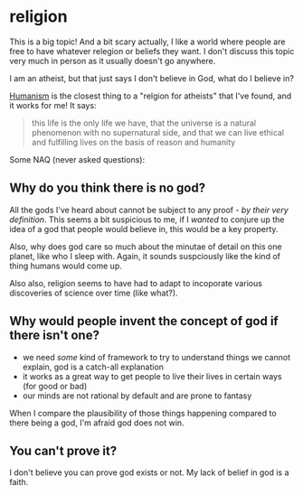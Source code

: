 # religion

This is a big topic! And a bit scary actually, I like a world where people are free to have whatever relegion or beliefs they want. I don't discuss this topic very much in person as it usually doesn't go anywhere.

I am an atheist, but that just says I don't believe in God, what do I believe in?

[Humanism](https://humanism.org.uk/) is the closest thing to a "relgion for atheists" that I've found, and it works for me! It says:

> this life is the only life we have, that the universe is a natural phenomenon with no supernatural side, and that we can live ethical and fulfilling lives on the basis of reason and humanity

Some NAQ (never asked questions):

## Why do you think there is no god?

All the gods I've heard about cannot be subject to any proof - *by their very definition*. This seems a bit suspicious to me, if I *wanted* to conjure up the idea of a god that people would believe in, this would be a key property.

Also, why does god care so much about the minutae of detail on this one planet, like who I sleep with. Again, it sounds suspciously like the kind of thing humans would come up.

Also also, religion seems to have had to adapt to incoporate various discoveries of science over time (like what?).

## Why would people invent the concept of god if there isn't one?

* we need *some* kind of framework to try to understand things we cannot explain, god is a catch-all explanation
* it works as a great way to get people to live their lives in certain ways (for good or bad)
* our minds are not rational by default and are prone to fantasy

When I compare the plausibility of those things happening compared to there being a god, I'm afraid god does not win.

## You can't prove it?

I don't believe you can prove god exists or not. My lack of belief in god is a faith.
